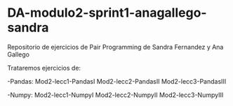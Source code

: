 # DA-modulo2-sprint1-anagallego-sandra
Repositorio de ejercicios de Pair Programming de Sandra Fernandez y Ana Gallego

Trataremos ejercicios de:

-Pandas:
Mod2-lecc1-PandasI
Mod2-lecc2-PandasII
Mod2-lecc3-PandasIII


-Numpy:
Mod2-lecc1-NumpyI
Mod2-lecc2-NumpyII
Mod2-lecc3-NumpyIII
